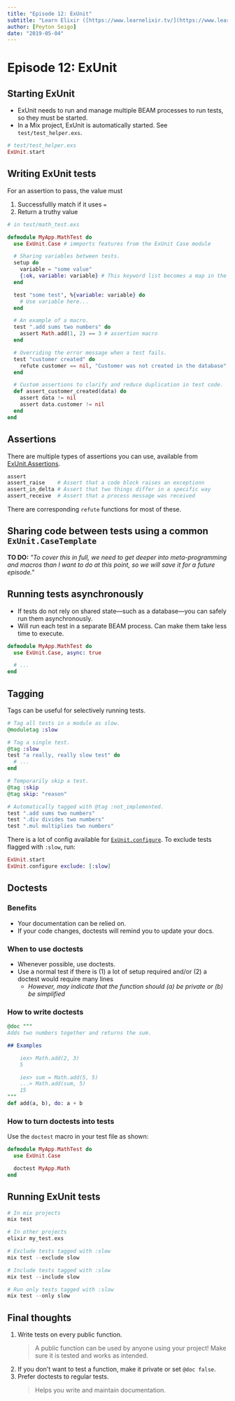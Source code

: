 ```yaml
---
title: "Episode 12: ExUnit"
subtitle: "Learn Elixir ([https://www.learnelixir.tv/](https://www.learnelixir.tv/))"
author: [Peyton Seigo]
date: "2019-05-04"
---
```


# Episode 12: ExUnit

## Starting ExUnit

- ExUnit needs to run and manage multiple BEAM processes to run tests, so they must be started.
- In a Mix project, ExUnit is automatically started. See `test/test_helper.exs`.

```elixir
# test/test_helper.exs
ExUnit.start
```

## Writing ExUnit tests

For an assertion to pass, the value must

1. Successfullly match if it uses `=`
2. Return a truthy value

```elixir
# in test/math_test.exs

defmodule MyApp.MathTest do
  use ExUnit.Case # immports features from the ExUnit Case module

  # Sharing variables between tests.
  setup do
    variable = "some value"
    {:ok, variable: variable} # This keyword list becomes a map in the test block!
  end

  test "some test", %{variable: variable} do
    # Use variable here...
  end

  # An example of a macro.
  test ".add sums two numbers" do
    assert Math.add(1, 2) == 3 # assertion macro
  end

  # Overriding the error message when a test fails.
  test "customer created" do
    refute customer == nil, "Customer was not created in the database"
  end

  # Custom assertions to clarify and reduce duplication in test code.
  def assert_customer_created(data) do
    assert data != nil
    assert data.customer != nil
  end
end
```

## Assertions

There are multiple types of assertions you can use, available from [ExUnit.Assertions](https://hexdocs.pm/ex_unit/ExUnit.Assertions.html).

```elixir
assert
assert_raise    # Assert that a code block raises an exceptionn
assert_in_delta # Assert that two things differ in a specific way
assert_receive  # Assert that a process message was received
```

There are corresponding `refute` functions for most of these.

## Sharing code between tests using a common `ExUnit.CaseTemplate`

**TO DO:** _"To cover this in full, we need to get deeper into meta-programming and macros than I want to do at this point, so we will save it for a future episode."_

## Running tests asynchronously

- If tests do not rely on shared state—such as a database—you can safely run them asynchronously.
- Will run each test in a separate BEAM process. Can make them take less time to execute.

```elixir
defmodule MyApp.MathTest do
  use ExUnit.Case, async: true

  # ...
end
```

## Tagging

Tags can be useful for selectively running tests.

```elixir
# Tag all tests in a module as slow.
@moduletag :slow

# Tag a single test.
@tag :slow
test "a really, really slow test" do
  # ...
end

# Temporarily skip a test.
@tag :skip
@tag skip: "reason"

# Automatically tagged with @tag :not_implemented.
test ".add sums two numbers"
test ".div divides two numbers"
test ".mul multiplies two numbers"
```

There is a lot of config available for [`ExUnit.configure`](https://hexdocs.pm/ex_unit/ExUnit.html#configure/1). To exclude tests flagged with `:slow`, run:

```elixir
ExUnit.start
ExUnit.configure exclude: [:slow]
```

## Doctests

### Benefits

- Your documentation can be relied on.
- If your code changes, doctests will remind you to update your docs.

### When to use doctests

- Whenever possible, use doctests.
- Use a normal test if there is (1) a lot of setup required and/or (2) a doctest would require many lines
  - _However, may indicate that the function should (a) be private or (b) be simplified_

### How to write doctests

```elixir
@doc """
Adds two numbers together and returns the sum.

## Examples

    iex> Math.add(2, 3)
    5

    iex> sum = Math.add(5, 5)
    ...> Math.add(sum, 5)
    15
"""
def add(a, b), do: a + b
```

### How to turn doctests into tests

Use the `doctest` macro in your test file as shown:

```elixir
defmodule MyApp.MathTest do
  use ExUnit.Case

  doctest MyApp.Math
end
```

## Running ExUnit tests

```elixir
# In mix projects
mix test

# In other projects
elixir my_test.exs

# Exclude tests tagged with :slow
mix test --exclude slow

# Include tests tagged with :slow
mix test --include slow

# Run only tests tagged with :slow
mix test --only slow
```

## Final thoughts

1. Write tests on every public function.
    > A public function can be used by anyone using your project! Make sure it is tested and works as intended.
2. If you don't want to test a function, make it private or set `@doc false`.
3. Prefer doctests to regular tests.
    > Helps you write and maintain documentation.
